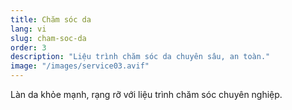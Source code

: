 ```yaml
---
title: Chăm sóc da
lang: vi
slug: cham-soc-da
order: 3
description: "Liệu trình chăm sóc da chuyên sâu, an toàn."
image: "/images/service03.avif"
---
```

Làn da khỏe mạnh, rạng rỡ với liệu trình chăm sóc chuyên nghiệp.
